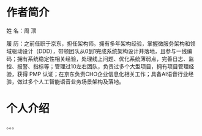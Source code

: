 # 作者简介
姓 名：周 顶

履 历：之前任职于京东，担任架构师。拥有多年架构经验，掌握微服务架构和领域驱动设计（DDD），带领团队从0到1完成系统架构设计并落地，且参与一线编码；拥有系统稳定性相关经验，处理线上问题、优化系统薄弱点，完善日志、监控、报警、指标等；管理过10左右团队，负责过多个大型项目，拥有项目管理经验，获得 PMP 认证；在京东负责CHO企业信息化相关工作；具备AI语音行业经验，做过多个人工智能语音业务场景架构及落地。

# 个人介绍

。。。